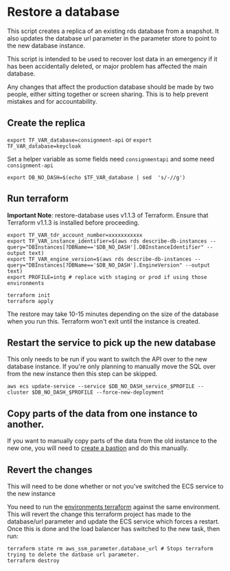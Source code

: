 # Restore a database

This script creates a replica of an existing rds database from a snapshot. It also updates the database url parameter in the parameter store to point to the new database instance.

This script is intended to be used to recover lost data in an emergency if it has been accidentally deleted, or major problem has affected the main database.

Any changes that affect the production database should be made by two people, either sitting together or screen sharing. This is to help prevent mistakes and for accountability.

## Create the replica
`export TF_VAR_database=consignment-api` or `export TF_VAR_database=keycloak`

Set a helper variable as some fields need `consignmentapi` and some need `consignment-api`

`export DB_NO_DASH=$(echo $TF_VAR_database | sed  's/-//g')`

## Run terraform

**Important Note**: restore-database uses v1.1.3 of Terraform. Ensure that Terraform v1.1.3 is installed before proceeding.

```
export TF_VAR_tdr_account_number=xxxxxxxxxxx
export TF_VAR_instance_identifier=$(aws rds describe-db-instances --query="DBInstances[?DBName=='$DB_NO_DASH'].DBInstanceIdentifier" --output text)
export TF_VAR_engine_version=$(aws rds describe-db-instances --query="DBInstances[?DBName=='$DB_NO_DASH'].EngineVersion" --output text)
export PROFILE=intg # replace with staging or prod if using those environments

terraform init
terraform apply
```

The restore may take 10-15 minutes depending on the size of the database when you run this. Terraform won't exit until the instance is created.

## Restart the service to pick up the new database
This only needs to be run if you want to switch the API over to the new database instance. If you're only planning to manually move the SQL over from the new instance then this step can be skipped.
```
aws ecs update-service --service $DB_NO_DASH_service_$PROFILE --cluster $DB_NO_DASH_$PROFILE --force-new-deployment
```

## Copy parts of the data from one instance to another.
If you want to manually copy parts of the data from the old instance to the new one, you will need to [create a bastion](https://github.com/nationalarchives/tdr-scripts/actions/workflows/bastion_deploy.yml) and do this manually.

## Revert the changes
This will need to be done whether or not you've switched the ECS service to the new instance

You need to run the [environments terraform](https://github.com/nationalarchives/tdr-terraform-environments) against the same environment. This will revert the change this terraform project has made to the database/url parameter and update the ECS service which forces a restart. Once this is done and the load balancer has switched to the new task, then run: 
```
terraform state rm aws_ssm_parameter.database_url # Stops terraform trying to delete the datbase url parameter.
terraform destroy
```
